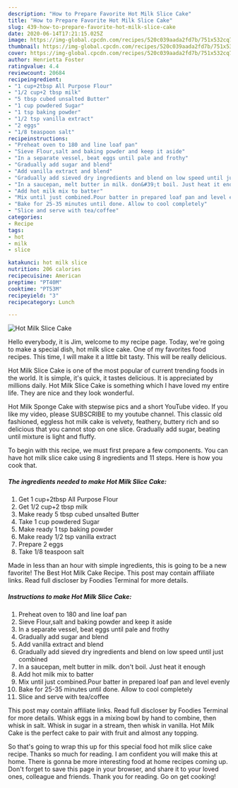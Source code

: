```yaml
---
description: "How to Prepare Favorite Hot Milk Slice Cake"
title: "How to Prepare Favorite Hot Milk Slice Cake"
slug: 439-how-to-prepare-favorite-hot-milk-slice-cake
date: 2020-06-14T17:21:15.025Z
image: https://img-global.cpcdn.com/recipes/520c039aada2fd7b/751x532cq70/hot-milk-slice-cake-recipe-main-photo.jpg
thumbnail: https://img-global.cpcdn.com/recipes/520c039aada2fd7b/751x532cq70/hot-milk-slice-cake-recipe-main-photo.jpg
cover: https://img-global.cpcdn.com/recipes/520c039aada2fd7b/751x532cq70/hot-milk-slice-cake-recipe-main-photo.jpg
author: Henrietta Foster
ratingvalue: 4.4
reviewcount: 20684
recipeingredient:
- "1 cup+2tbsp All Purpose Flour"
- "1/2 cup+2 tbsp milk"
- "5 tbsp cubed unsalted Butter"
- "1 cup powdered Sugar"
- "1 tsp baking powder"
- "1/2 tsp vanilla extract"
- "2 eggs"
- "1/8 teaspoon salt"
recipeinstructions:
- "Preheat oven to 180 and line loaf pan"
- "Sieve Flour,salt and baking powder and keep it aside"
- "In a separate vessel, beat eggs until pale and frothy"
- "Gradually add sugar and blend"
- "Add vanilla extract and blend"
- "Gradually add sieved dry ingredients and blend on low speed until just combined"
- "In a saucepan, melt butter in milk. don&#39;t boil. Just heat it enough"
- "Add hot milk mix to batter"
- "Mix until just combined.Pour batter in prepared loaf pan and level evenly"
- "Bake for 25-35 minutes until done. Allow to cool completely"
- "Slice and serve with tea/coffee"
categories:
- Recipe
tags:
- hot
- milk
- slice

katakunci: hot milk slice 
nutrition: 206 calories
recipecuisine: American
preptime: "PT40M"
cooktime: "PT53M"
recipeyield: "3"
recipecategory: Lunch

---
```



![Hot Milk Slice Cake](https://img-global.cpcdn.com/recipes/520c039aada2fd7b/751x532cq70/hot-milk-slice-cake-recipe-main-photo.jpg)

Hello everybody, it is Jim, welcome to my recipe page. Today, we're going to make a special dish, hot milk slice cake. One of my favorites food recipes. This time, I will make it a little bit tasty. This will be really delicious.

Hot Milk Slice Cake is one of the most popular of current trending foods in the world. It is simple, it's quick, it tastes delicious. It is appreciated by millions daily. Hot Milk Slice Cake is something which I have loved my entire life. They are nice and they look wonderful.

Hot Milk Sponge Cake with stepwise pics and a short YouTube video. If you like my video, please SUBSCRIBE to my youtube channel. This classic old fashioned, eggless hot milk cake is velvety, feathery, buttery rich and so delicious that you cannot stop on one slice. Gradually add sugar, beating until mixture is light and fluffy.


To begin with this recipe, we must first prepare a few components. You can have hot milk slice cake using 8 ingredients and 11 steps. Here is how you cook that.

<!--inarticleads1-->

##### The ingredients needed to make Hot Milk Slice Cake:

1. Get 1 cup+2tbsp All Purpose Flour
1. Get 1/2 cup+2 tbsp milk
1. Make ready 5 tbsp cubed unsalted Butter
1. Take 1 cup powdered Sugar
1. Make ready 1 tsp baking powder
1. Make ready 1/2 tsp vanilla extract
1. Prepare 2 eggs
1. Take 1/8 teaspoon salt


Made in less than an hour with simple ingredients, this is going to be a new favorite! The Best Hot Milk Cake Recipe. This post may contain affiliate links. Read full discloser by Foodies Terminal for more details. 

<!--inarticleads2-->

##### Instructions to make Hot Milk Slice Cake:

1. Preheat oven to 180 and line loaf pan
1. Sieve Flour,salt and baking powder and keep it aside
1. In a separate vessel, beat eggs until pale and frothy
1. Gradually add sugar and blend
1. Add vanilla extract and blend
1. Gradually add sieved dry ingredients and blend on low speed until just combined
1. In a saucepan, melt butter in milk. don&#39;t boil. Just heat it enough
1. Add hot milk mix to batter
1. Mix until just combined.Pour batter in prepared loaf pan and level evenly
1. Bake for 25-35 minutes until done. Allow to cool completely
1. Slice and serve with tea/coffee


This post may contain affiliate links. Read full discloser by Foodies Terminal for more details. Whisk eggs in a mixing bowl by hand to combine, then whisk in salt. Whisk in sugar in a stream, then whisk in vanilla. Hot Milk Cake is the perfect cake to pair with fruit and almost any topping. 

So that's going to wrap this up for this special food hot milk slice cake recipe. Thanks so much for reading. I am confident you will make this at home. There is gonna be more interesting food at home recipes coming up. Don't forget to save this page in your browser, and share it to your loved ones, colleague and friends. Thank you for reading. Go on get cooking!
